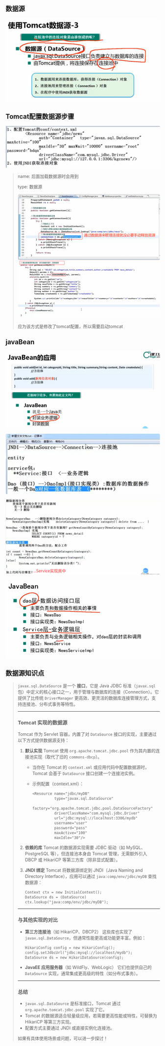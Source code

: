 ## 数据源

![QQ_1748104401911](./imgs/QQ_1748104401911.png)

## Tomcat配置数据源步骤

![QQ_1748104305366](./imgs/QQ_1748104305366.png)

> name: 后面加载数据源时会用到
>
> type: 数据源
>
> ![2be8e2f743f38631efb7a191c44784eb](./imgs/2be8e2f743f38631efb7a191c44784eb.png)![QQ_1748221360807](./imgs/QQ_1748221360807.png)
>
> 应为该方式是修改了tomcat配置，所以需要启动tomcat

## javaBean

![QQ_1748227287633](./imgs/QQ_1748227287633.png)

![QQ_1748229084609](./imgs/QQ_1748229084609.png)

![QQ_1748229491559](./imgs/QQ_1748229491559.png)

![QQ_1748229449505](./imgs/QQ_1748229449505.png)

## 数据源知识点

> `javax.sql.DataSource` 是一个 **接口**，它是 Java JDBC 标准（`javax.sql` 包）中定义的核心接口之一，用于管理与数据库的连接（Connection）。它提供了比传统 `DriverManager` 更高效、更灵活的数据库连接管理方式，支持连接池、分布式事务等特性。
>
> ------
>
> ### **Tomcat 实现的数据源**
>
> Tomcat 作为 Servlet 容器，内置了对 `DataSource` 接口的实现，主要通过以下方式提供数据源支持：
>
> 1. **默认实现**
>    Tomcat 使用 `org.apache.tomcat.jdbc.pool` 作为其内置的连接池实现（取代了旧的 `commons-dbcp`）。
>
>    - 当你在 Tomcat 的 `context.xml` 或应用代码中配置数据源时，Tomcat 会基于 `DataSource` 接口创建一个连接池实例。
>
>    - 示例配置（context.xml）：
>
>      ```
>      <Resource name="jdbc/myDB" 
>                type="javax.sql.DataSource"
>                factory="org.apache.tomcat.jdbc.pool.DataSourceFactory"
>                driverClassName="com.mysql.jdbc.Driver"
>                url="jdbc:mysql://localhost:3306/mydb"
>                username="user"
>                password="pass"
>                maxActive="100"
>                maxIdle="30"/>
>      ```
>
> 2. **依赖的库**
>    Tomcat 的数据源实现需要 JDBC 驱动（如 MySQL、PostgreSQL 等），但连接池本身由 Tomcat 管理，无需额外引入 DBCP 或 HikariCP 等第三方库（除非显式配置）。
>
> 3. **JNDI 绑定**
>    Tomcat 将数据源绑定到 JNDI（Java Naming and Directory Interface），应用可以通过 `java:comp/env/jdbc/myDB` 查找数据源：
>
>    ```
>    Context ctx = new InitialContext();
>    DataSource ds = (DataSource) ctx.lookup("java:comp/env/jdbc/myDB");
>    ```
>
> ------
>
> ### **与其他实现的对比**
>
> - **第三方连接池**（如 HikariCP、DBCP2）
>   这些库也实现了 `javax.sql.DataSource`，但通常性能更高或功能更丰富。例如：
>
>   ```
>   HikariConfig config = new HikariConfig();
>   config.setJdbcUrl("jdbc:mysql://localhost/mydb");
>   DataSource ds = new HikariDataSource(config);
>   ```
>
> - **JavaEE 应用服务器**（如 WildFly、WebLogic）
>   它们也提供自己的 `DataSource` 实现，通常集成更高级的特性（如分布式事务）。
>
> ------
>
> ### **总结**
>
> - `javax.sql.DataSource` 是标准接口，Tomcat 通过 `org.apache.tomcat.jdbc.pool` 实现了它。
> - Tomcat 的数据源适合轻量级应用，若需要更高性能或特性，可替换为 HikariCP 等第三方实现。
> - 配置方式主要通过 JNDI 或直接实例化连接池。
>
> 如果有具体使用场景或问题，可以进一步探讨！
